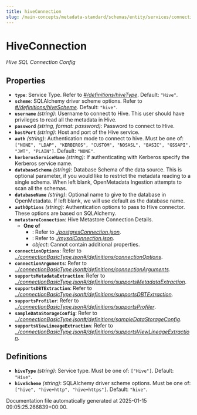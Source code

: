 ```yaml
---
title: hiveConnection
slug: /main-concepts/metadata-standard/schemas/entity/services/connections/database/hiveconnection
---
```


# HiveConnection

*Hive SQL Connection Config*

## Properties

- **`type`**: Service Type. Refer to *[#/definitions/hiveType](#definitions/hiveType)*. Default: `"Hive"`.
- **`scheme`**: SQLAlchemy driver scheme options. Refer to *[#/definitions/hiveScheme](#definitions/hiveScheme)*. Default: `"hive"`.
- **`username`** *(string)*: Username to connect to Hive. This user should have privileges to read all the metadata in Hive.
- **`password`** *(string, format: password)*: Password to connect to Hive.
- **`hostPort`** *(string)*: Host and port of the Hive service.
- **`auth`** *(string)*: Authentication mode to connect to hive. Must be one of: `["NONE", "LDAP", "KERBEROS", "CUSTOM", "NOSASL", "BASIC", "GSSAPI", "JWT", "PLAIN"]`. Default: `"NONE"`.
- **`kerberosServiceName`** *(string)*: If authenticating with Kerberos specify the Kerberos service name.
- **`databaseSchema`** *(string)*: Database Schema of the data source. This is optional parameter, if you would like to restrict the metadata reading to a single schema. When left blank, OpenMetadata Ingestion attempts to scan all the schemas.
- **`databaseName`** *(string)*: Optional name to give to the database in OpenMetadata. If left blank, we will use default as the database name.
- **`authOptions`** *(string)*: Authentication options to pass to Hive connector. These options are based on SQLAlchemy.
- **`metastoreConnection`**: Hive Metastore Connection Details.
  - **One of**
    - : Refer to *[./postgresConnection.json](#postgresConnection.json)*.
    - : Refer to *[./mysqlConnection.json](#mysqlConnection.json)*.
    - *object*: Cannot contain additional properties.
- **`connectionOptions`**: Refer to *[../connectionBasicType.json#/definitions/connectionOptions](#/connectionBasicType.json#/definitions/connectionOptions)*.
- **`connectionArguments`**: Refer to *[../connectionBasicType.json#/definitions/connectionArguments](#/connectionBasicType.json#/definitions/connectionArguments)*.
- **`supportsMetadataExtraction`**: Refer to *[../connectionBasicType.json#/definitions/supportsMetadataExtraction](#/connectionBasicType.json#/definitions/supportsMetadataExtraction)*.
- **`supportsDBTExtraction`**: Refer to *[../connectionBasicType.json#/definitions/supportsDBTExtraction](#/connectionBasicType.json#/definitions/supportsDBTExtraction)*.
- **`supportsProfiler`**: Refer to *[../connectionBasicType.json#/definitions/supportsProfiler](#/connectionBasicType.json#/definitions/supportsProfiler)*.
- **`sampleDataStorageConfig`**: Refer to *[../connectionBasicType.json#/definitions/sampleDataStorageConfig](#/connectionBasicType.json#/definitions/sampleDataStorageConfig)*.
- **`supportsViewLineageExtraction`**: Refer to *[../connectionBasicType.json#/definitions/supportsViewLineageExtraction](#/connectionBasicType.json#/definitions/supportsViewLineageExtraction)*.
## Definitions

- **`hiveType`** *(string)*: Service type. Must be one of: `["Hive"]`. Default: `"Hive"`.
- **`hiveScheme`** *(string)*: SQLAlchemy driver scheme options. Must be one of: `["hive", "hive+http", "hive+https"]`. Default: `"hive"`.


Documentation file automatically generated at 2025-01-15 09:05:25.266839+00:00.
